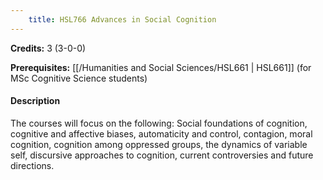 ```yaml
---
    title: HSL766 Advances in Social Cognition
---
```

**Credits:** 3 (3-0-0)



**Prerequisites:** [[/Humanities and Social Sciences/HSL661 | HSL661]] (for MSc Cognitive Science students)

#### Description 
The courses will focus on the following: Social foundations of cognition, cognitive and affective biases, automaticity and control, contagion, moral cognition, cognition among oppressed groups, the dynamics of variable self, discursive approaches to cognition, current controversies and future directions.